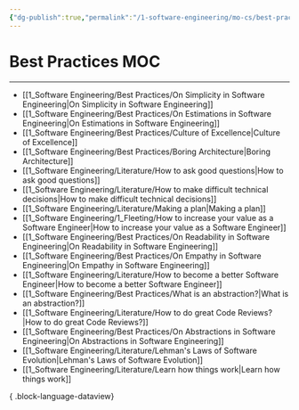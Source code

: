 ```yaml
---
{"dg-publish":true,"permalink":"/1-software-engineering/mo-cs/best-practices-moc/","created":"2023-08-01T08:03:31.918-05:00","updated":"2023-09-08T06:35:59.297-05:00"}
---
```


# Best Practices MOC
---
- [[1_Software Engineering/Best Practices/On Simplicity in Software Engineering\|On Simplicity in Software Engineering]]
- [[1_Software Engineering/Best Practices/On Estimations in Software Engineering\|On Estimations in Software Engineering]]
- [[1_Software Engineering/Best Practices/Culture of Excellence\|Culture of Excellence]]
- [[1_Software Engineering/Best Practices/Boring Architecture\|Boring Architecture]]
- [[1_Software Engineering/Literature/How to ask good questions\|How to ask good questions]]
- [[1_Software Engineering/Literature/How to make difficult technical decisions\|How to make difficult technical decisions]]
- [[1_Software Engineering/Literature/Making a plan\|Making a plan]]
- [[1_Software Engineering/1_Fleeting/How to increase your value as a Software Engineer\|How to increase your value as a Software Engineer]]
- [[1_Software Engineering/Best Practices/On Readability in Software Engineering\|On Readability in Software Engineering]]
- [[1_Software Engineering/Best Practices/On Empathy in Software Engineering\|On Empathy in Software Engineering]]
- [[1_Software Engineering/Literature/How to become a better Software Engineer\|How to become a better Software Engineer]]
- [[1_Software Engineering/Best Practices/What is an abstraction?\|What is an abstraction?]]
- [[1_Software Engineering/Literature/How to do great Code Reviews?\|How to do great Code Reviews?]]
- [[1_Software Engineering/Best Practices/On Abstractions in Software Engineering\|On Abstractions in Software Engineering]]
- [[1_Software Engineering/Literature/Lehman's Laws of Software Evolution\|Lehman's Laws of Software Evolution]]
- [[1_Software Engineering/Literature/Learn how things work\|Learn how things work]]

{ .block-language-dataview}